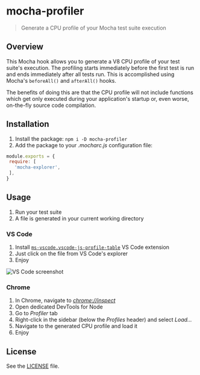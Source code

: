 # mocha-profiler

> Generate a CPU profile of your Mocha test suite execution

## Overview
This Mocha hook allows you to generate a V8 CPU profile of your test suite's execution. The profiling starts immediately before the first test is run and ends immediately after all tests run. This is accomplished using Mocha's `beforeAll()` and `afterAll()` hooks.

The benefits of doing this are that the CPU profile will not include functions which get only executed during your application's startup or, even worse, on-the-fly source code compilation.

## Installation

1. Install the package: `npm i -D mocha-profiler`
1. Add the package to your _.mocharc.js_ configuration file:

```js
module.exports = {
 require: [
   'mocha-explorer',
 ],
}
```

## Usage

1. Run your test suite
1. A file is generated in your current working directory

### VS Code

1. Install [`ms-vscode.vscode-js-profile-table`][vscode-profile-table] VS Code extension
1. Just click on the file from VS Code's explorer
1. Enjoy

![VS Code screenshot][vscode-profile-screenshot]

### Chrome

1. In Chrome, navigate to [_chrome://inspect_](chrome://inspect)
1. Open dedicated DevTools for Node
1. Go to _Profiler_ tab
1. Right-click in the sidebar (below the _Profiles_ header) and select _Load..._
1. Navigate to the generated CPU profile and load it
1. Enjoy

## License

See the [LICENSE](LICENSE) file.

[vscode-profile-table]: https://marketplace.visualstudio.com/items?itemName=ms-vscode.vscode-js-profile-table
[vscode-profile-screenshot]: https://user-images.githubusercontent.com/3058150/114101062-7c84f680-98c5-11eb-8b59-4beaa6981535.png
